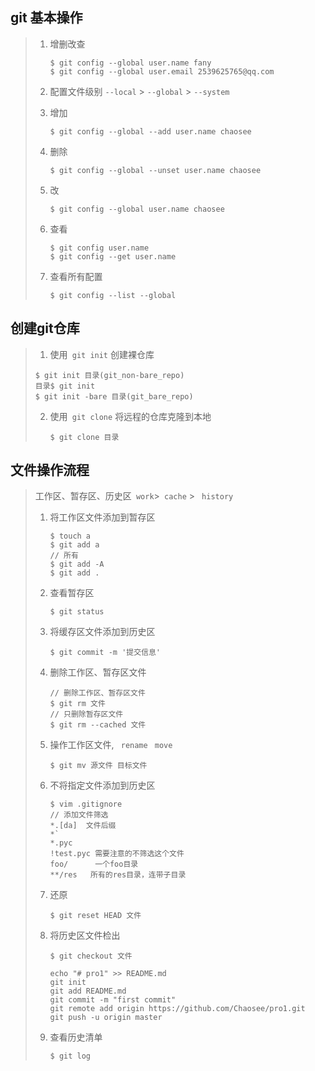 ## git 基本操作

> 1. 增删改查 
>
>    ```
>    $ git config --global user.name fany
>    $ git config --global user.email 2539625765@qq.com
>    ```
>
> 2. 配置文件级别 ` --local `  >  ` --global `  >  ` --system `
>
> 3. 增加
>
>    ```
>    $ git config --global --add user.name chaosee
>    ```
>
> 4. 删除
>
>    ```
>    $ git config --global --unset user.name chaosee
>    ```
>
> 5. 改
>
>    ```
>    $ git config --global user.name chaosee
>    ```
>
> 6. 查看
>
>    ```
>    $ git config user.name
>    $ git config --get user.name
>    ```
>
> 7. 查看所有配置
>
>    ```
>    $ git config --list --global
>    ```



## 创建git仓库

> 1.  使用` git init` 创建裸仓库
>
>    ```
>    $ git init 目录(git_non-bare_repo)
>    目录$ git init
>    $ git init -bare 目录(git_bare_repo)
>    ```
>
> 2. 使用` git clone` 将远程的仓库克隆到本地
>
>    ```
>    $ git clone 目录
>    ```



## 文件操作流程

> 工作区、暂存区、历史区` work`>` cache` >	` history` 
>
> 1. 将工作区文件添加到暂存区
>
>    ```\
>    $ touch a
>    $ git add a
>    // 所有
>    $ git add -A
>    $ git add .
>    ```
>
> 2. 查看暂存区
>
>    ```
>    $ git status
>    ```
>
> 3. 将缓存区文件添加到历史区
>
>    ```
>    $ git commit -m '提交信息'
>    ```
>
> 4. 删除工作区、暂存区文件
>
>    ```
>    // 删除工作区、暂存区文件
>    $ git rm 文件
>    // 只删除暂存区文件
>    $ git rm --cached 文件
>    ```
>
> 5. 操作工作区文件, ` rename` ` move`
>
>    ```
>    $ git mv 源文件 目标文件
>    ```
>
> 6. 不将指定文件添加到历史区
>
>    ```
>    $ vim .gitignore
>    // 添加文件筛选
>    *.[da]  文件后缀
>    *`
>    *.pyc   
>    !test.pyc 需要注意的不筛选这个文件
>    foo/      一个foo目录
>    **/res	  所有的res目录，连带子目录
>    
>    ```
>
> 7. 还原
>
>    ```
>    $ git reset HEAD 文件
>    ```
>
> 8. 将历史区文件检出
>
>    ```
>    $ git checkout 文件
>    ```
>
>    ```
>    echo "# pro1" >> README.md
>    git init
>    git add README.md
>    git commit -m "first commit"
>    git remote add origin https://github.com/Chaosee/pro1.git
>    git push -u origin master
>    ```
>
> 9. 查看历史清单
>
>    ```
>    $ git log
>    ```
>